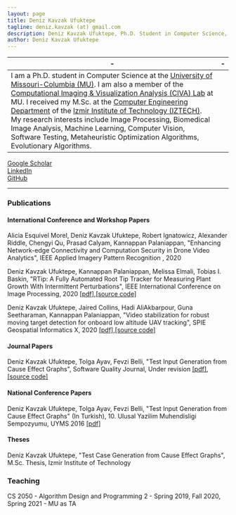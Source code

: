 ```yaml
---
layout: page
title: Deniz Kavzak Ufuktepe
tagline: deniz.kavzak (at) gmail.com
description: Deniz Kavzak Ufuktepe, Ph.D. Student in Computer Science, University of Missouri-Columbia
author: Deniz Kavzak Ufuktepe
---
```


| - | - |
|---|---|
| I am a Ph.D. student in Computer Science at the [University of Missouri-Columbia (MU)](https://missouri.edu/). I am also a member of the [Computational Imaging & Visualization Analysis (CIVA) Lab](http://cell.missouri.edu/) at MU. I received my M.Sc. at the [Computer Engineering Department](https://ceng.iyte.edu.tr) of the [Izmir Institute of Technology (IZTECH)](https://ceng.iyte.edu.tr). My research interests include Image Processing, Biomedical Image Analysis, Machine Learning, Computer Vision, Software Testing, Metaheuristic Optimization Algorithms, Evolutionary Algorithms. |   <!-- ![](/image/headshot.png){:height="720px" width="1200px"} --> |

[Google Scholar](https://scholar.google.com/citations?user=9MiQL2QAAAAJ&hl=en)  
[LinkedIn](https://www.linkedin.com/in/deniz-kavzak-ufuktepe-62b341104/)  
[GitHub](https://github.com/denizkavzak)  

---

### Publications  

#### International Conference and Workshop Papers

Alicia Esquivel Morel, Deniz Kavzak Ufuktepe, Robert Ignatowicz, Alexander Riddle,  Chengyi Qu, Prasad Calyam, Kannappan Palaniappan, "Enhancing Network-edge Connectivity and Computation Security in Drone Video Analytics", IEEE Applied Imagery Pattern Recognition , 2020

Deniz Kavzak Ufuktepe, Kannappan Palaniappan, Melissa Elmali, Tobias I. Baskin, "RTip: A Fully Automated Root Tip Tracker for Measuring Plant Growth With Intermittent Perturbations", IEEE International Conference on Image Processing, 2020 [[pdf]](),[[source code]]()

Deniz Kavzak Ufuktepe, Jaired Collins, Hadi AliAkbarpour, Guna Seetharaman, Kannappan Palaniappan, "Video stabilization for robust moving target detection for onboard low altitude UAV tracking", SPIE  Geospatial Informatics X, 2020 [[pdf]](),[[source code]]()


#### Journal Papers
<!-- Ufuktepe E., Tuglular T., "Predicting Future Code Changes with Markov Chains", 2020, (Manuscript in Preparation) -->

Deniz Kavzak Ufuktepe, Tolga Ayav, Fevzi Belli, "Test Input Generation from Cause Effect Graphs", Software Quality Journal, Under revision [[pdf]](), [[source code]]()

#### National Conference Papers

Deniz Kavzak Ufuktepe, Tolga Ayav, Fevzi Belli, "Test Input Generation from Cause Effect Graphs" (In Turkish), 10. Ulusal Yazilim Muhendisligi Sempozyumu, UYMS 2016 [[pdf]]()


#### Theses

Deniz Kavzak Ufuktepe, "Test Case Generation from Cause Effect Graphs", M.Sc. Thesis, Izmir Institute of Technology 


### Teaching  

CS 2050 - Algorithm Design and Programming 2 - Spring 2019, Fall 2020, Spring 2021 - MU as TA








